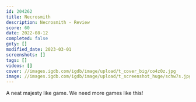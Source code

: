```yaml
---
id: 204262
title: Necrosmith
description: Necrosmith - Review
score: 60
date: 2022-08-12
completed: false
goty: []
modified_date: 2023-03-01
screenshots: []
tags: []
videos: []
cover: //images.igdb.com/igdb/image/upload/t_cover_big/co4z0z.jpg
image: //images.igdb.com/igdb/image/upload/t_screenshot_huge/schw7s.jpg
---
```

A neat majesty like game. We need more games like this!